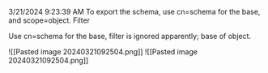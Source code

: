 3/21/2024 9:23:39 AM
To export the schema, use cn=schema for the base, and scope=object. Filter 

Use cn=schema for the base, filter is ignored apparently; base of object.

![[Pasted image 20240321092504.png]]
![[Pasted image 20240321092504.png]]